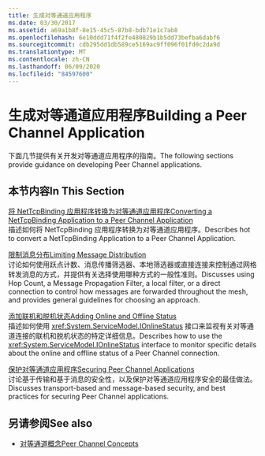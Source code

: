 ```yaml
---
title: 生成对等通道应用程序
ms.date: 03/30/2017
ms.assetid: a69a1b8f-8e15-45c5-87b8-bdb71e1c7ab8
ms.openlocfilehash: 6e10ddd71f4f2fe480829b1b5dd73befba6dabf6
ms.sourcegitcommit: cdb295dd1db589ce5169ac9ff096f01fd0c2da9d
ms.translationtype: MT
ms.contentlocale: zh-CN
ms.lasthandoff: 06/09/2020
ms.locfileid: "84597600"
---
```

# <a name="building-a-peer-channel-application"></a><span data-ttu-id="7352b-102">生成对等通道应用程序</span><span class="sxs-lookup"><span data-stu-id="7352b-102">Building a Peer Channel Application</span></span>
<span data-ttu-id="7352b-103">下面几节提供有关开发对等通道应用程序的指南。</span><span class="sxs-lookup"><span data-stu-id="7352b-103">The following sections provide guidance on developing Peer Channel applications.</span></span>  
  
## <a name="in-this-section"></a><span data-ttu-id="7352b-104">本节内容</span><span class="sxs-lookup"><span data-stu-id="7352b-104">In This Section</span></span>  
 [<span data-ttu-id="7352b-105">将 NetTcpBinding 应用程序转换为对等通道应用程序</span><span class="sxs-lookup"><span data-stu-id="7352b-105">Converting a NetTcpBinding Application to a Peer Channel Application</span></span>](converting-a-nettcpbinding-application-to-a-peer-channel-application.md)  
 <span data-ttu-id="7352b-106">描述如何将 NetTcpBinding 应用程序转换为对等通道应用程序。</span><span class="sxs-lookup"><span data-stu-id="7352b-106">Describes hot to convert a NetTcpBinding Application to a Peer Channel Application.</span></span>  
  
 [<span data-ttu-id="7352b-107">限制消息分布</span><span class="sxs-lookup"><span data-stu-id="7352b-107">Limiting Message Distribution</span></span>](limiting-message-distribution.md)  
 <span data-ttu-id="7352b-108">讨论如何使用跃点计数、消息传播筛选器、本地筛选器或直接连接来控制通过网格转发消息的方式，并提供有关选择使用哪种方式的一般性准则。</span><span class="sxs-lookup"><span data-stu-id="7352b-108">Discusses using Hop Count, a Message Propagation Filter, a local filter, or a direct connection to control how messages are forwarded throughout the mesh, and provides general guidelines for choosing an approach.</span></span>  
  
 [<span data-ttu-id="7352b-109">添加联机和脱机状态</span><span class="sxs-lookup"><span data-stu-id="7352b-109">Adding Online and Offline Status</span></span>](adding-online-and-offline-status.md)  
 <span data-ttu-id="7352b-110">描述如何使用 <xref:System.ServiceModel.IOnlineStatus> 接口来监视有关对等通道连接的联机和脱机状态的特定详细信息。</span><span class="sxs-lookup"><span data-stu-id="7352b-110">Describes how to use the <xref:System.ServiceModel.IOnlineStatus> interface to monitor specific details about the online and offline status of a Peer Channel connection.</span></span>  
  
 [<span data-ttu-id="7352b-111">保护对等通道应用程序</span><span class="sxs-lookup"><span data-stu-id="7352b-111">Securing Peer Channel Applications</span></span>](securing-peer-channel-applications.md)  
 <span data-ttu-id="7352b-112">讨论基于传输和基于消息的安全性，以及保护对等通道应用程序安全的最佳做法。</span><span class="sxs-lookup"><span data-stu-id="7352b-112">Discusses transport-based and message-based security, and best practices for securing Peer Channel applications.</span></span>  
  
## <a name="see-also"></a><span data-ttu-id="7352b-113">另请参阅</span><span class="sxs-lookup"><span data-stu-id="7352b-113">See also</span></span>

- [<span data-ttu-id="7352b-114">对等通道概念</span><span class="sxs-lookup"><span data-stu-id="7352b-114">Peer Channel Concepts</span></span>](peer-channel-concepts.md)
